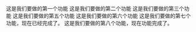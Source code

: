 这是我们要做的第一个功能 
这是我们要做的第二个功能
这是我们要做的第三个功能
这是我们要做的第五个功能
这是我们要做的第六个功能
这是我们要做的第七个功能，现在已经完成了。
这是我们要做的第八个功能，现在功能完成了。
